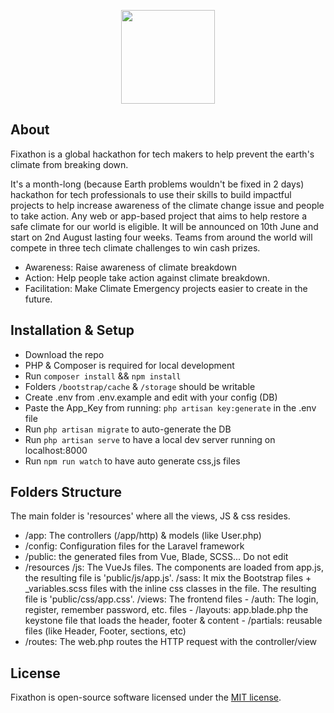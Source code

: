 <p align="center">
	<img src="https://fixathon.io/assets/images/image01.png?v21097705510651" width='150'>
</p>

## About 

Fixathon is a global hackathon for tech makers to help prevent the earth's climate from breaking down. 

It's a month-long (because Earth problems wouldn't be fixed in 2 days)  hackathon for tech professionals to use their skills to build impactful projects to help increase awareness of the climate change issue and people to take action. Any web or app-based project that aims to help restore a safe climate for our world is eligible.
It will be announced on 10th June and start on 2nd August lasting four weeks. Teams from around the world will compete in three tech climate challenges to win cash prizes.

- Awareness: Raise awareness of climate breakdown
- Action: Help people take action against climate breakdown.
- Facilitation: Make Climate Emergency projects easier to create in the future. 

## Installation & Setup

- Download the repo
- PHP & Composer is required for local development
- Run `composer install` && `npm install`
- Folders `/bootstrap/cache` & `/storage` should be writable 
- Create .env from .env.example and edit with your config (DB)
- Paste the App_Key from running: `php artisan key:generate` in the .env file
- Run `php artisan migrate` to auto-generate the DB
- Run `php artisan serve` to have a local dev server running on localhost:8000
- Run `npm run watch` to have auto generate css,js files

## Folders Structure

The main folder is 'resources' where all the views, JS & css resides.

- /app: The controllers (/app/http) & models (like User.php)
- /config: Configuration files for the Laravel framework
- /public: the generated files from Vue, Blade, SCSS... Do not edit
- /resources
	/js: The VueJs files. The components are loaded from app.js, the resulting file is 'public/js/app.js'.
	/sass: It mix the Bootstrap files + _variables.scss files with the inline css classes in the file. The resulting file is 'public/css/app.css'.
	/views: The frontend files
		- /auth: The login, register, remember password, etc. files
		- /layouts: app.blade.php the keystone file that loads the header, footer & content
		- /partials: reusable files (like Header, Footer, sections, etc)
- /routes: The web.php routes the HTTP request with the controller/view


## License
Fixathon is open-source software licensed under the [MIT license](https://opensource.org/licenses/MIT).
